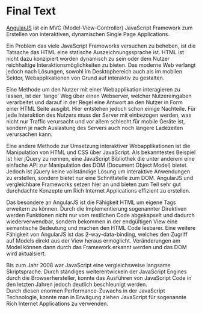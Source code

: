 # Final Text

[AngularJS](http://www.angularjs.org) ist ein MVC (Model-View-Controller) JavaScript Framework zum Erstellen von interaktiven, dynamischen Single Page Applications.

Ein Problem das viele JavaScript Frameworks versuchen zu beheben, ist die Tatsache das HTML eine statische Auszeichnungssprache ist. HTML ist nicht dazu konzipiert worden dynamisch zu sein oder dem Nutzer reichhaltige Interaktionsmöglichkeiten zu bieten. Das moderne Web verlangt jedoch nach Lösungen, sowohl im Desktopbereich auch als im mobilen Sektor, Webapplikationen von Grund auf interaktiv zu gestalten.

Eine Methode um den Nutzer mit einer Webapplikation interagieren zu lassen, ist der 'lange' Weg über einen Webserver, welcher Nutzereingaben verarbeitet und darauf in der Regel eine Antwort an den Nutzer in Form einer HTML Seite ausgibt. Hier entstehen jedoch schon einige Nachteile. Für jede Interaktion des Nutzers muss der Server mit einbezogen werden, was nicht nur Traffic verursacht und vor allem schlecht für mobile Geräte ist, sondern je nach Auslastung des Servers auch noch längere Ladezeiten verursachen kann.

Eine andere Methode zur Umsetzung interaktiver Webapplikationen ist die Manipulation von HTML und CSS über JavaScript. Als bekanntestes Beispiel ist hier jQuery zu nennen, eine JavaScript Bibliothek die unter anderem eine einfache API zur Manipulation des DOM (Document Object Model) bietet.  
Jedoch ist jQuery keine vollständige Lösung um interaktive Anwendungen zu erstellen, sondern bietet nur eine Schnittstelle zum DOM. AngularJS und vergleichbare Frameworks setzen hier an und bieten zum Teil sehr gut durchdachte Konzepte um Rich Internet Applications effizient zu erstellen.

Das besondere an AngularJS ist die Fähigkeit HTML um eigene Tags erweitern zu können. Durch die Implementierung sogenannter Direktiven werden Funktionen nicht nur vom restlichen Code abgekapselt und dadurch wiederverwendbar, sondern bekommen in der endgültigen View eine semantische Bedeutung und machen den HTML Code lesbarer. Eine weitere Fähigkeit von AngularJS ist das 2-way-data-binding, welches den Zugriff auf Models direkt aus der View heraus ermöglicht. Veränderungen am Model können dann durch das Framework erkannt werden und das DOM wird aktualsiert.

Bis zum Jahr 2008 war JavaScript eine vergleichsweise langsame Skriptsprache. Durch ständiges weiterentwickeln der JavaScript Engines durch die Browserhersteller, konnte das Ausführen von JavaScript Code in den letzten Jahren jedoch deutlich beschleunigt werden.  
Durch diesen enormen Performance-Zuwachs in der JavaScript Technologie, konnte man in Erwägung ziehen JavaScript für sogenannte Rich Internet Applications zu verwenden.








